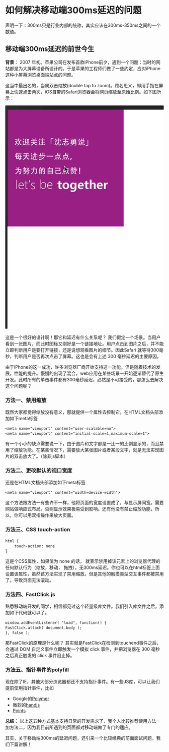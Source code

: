 
# 如何解决移动端300ms延迟的问题

声明一下：300ms只是行业内部的统称，其实应该在300ms-350ms之间的一个数值。

## 移动端300ms延迟的前世今生
**背景**： 2007 年初。苹果公司在发布首款iPhone前夕，遇到一个问题：当时的网站都是为大屏幕设备所设计的。于是苹果的工程师们做了一些约定，应对iPhone这种小屏幕浏览桌面端站点的问题。

这当中最出名的，当属双击缩放(double tap to zoom)。顾名思义，即用手指在屏幕上快速点击两次，iOS自带的Safari浏览器会将网页缩放至原始比例。如下图所示：

![](./1.gif)

这是一个很好的设计啊！那它和延迟有什么关系呢？
我们假定一个场景。当用户看到一张图片，而此时图标又刚好是一个链接地址。用户点击到图片之后，并不能立即判断用户是要打开链接，还是说想观看图片的细节。因此Safari 就等待300毫秒，判断用户是否再次点击了屏幕。这也是会有上述 300 毫秒延迟的主要原因。

由于iPhone的这一成功，许多浏览器厂商开始支持这一功能。但是随着技术的发展，性能的提升。慢慢的出现了混合，web应用在某些场景一开始逐渐替代了原生开发。此时所有的单击事件都有300毫秒延迟，必然是不可接受的，那怎么去解决这个问题呢？

### 方法一、禁用缩放

既然大家都觉得缩放没有意义，那就提供一个属性去控制它。在HTML文档头部添加如下meta标签

	<meta name="viewport" content="user-scalable=no">
	<meta name="viewport" content="initial-scale=1,maximum-scale=1">

有一个小小的缺点需要说一下，由于图片和文字都是一比一的比例显示的，而且禁用了缩放功能。在某些情况下，需要放大某张图片或者某段文字，就是无法实现图片的双击放大了。（除非js脚本）

### 方法二、更改默认的视口宽度

还是在HTML文档头部添加如下meta标签

	<meta name="viewport" content="width=device-width">
	
这个方法跟方法一有些许不一样，他将页面的宽度设置成了，与显示屏同宽。需要网站做响应式布局。否则显示效果极易受到影响。还有他没有禁止缩放功能，所以，你可以用双指操作来放大页面。

### 方法三、CSS touch-action

	html {
		touch-action: none
	}
	
这是个CSS属性，如果值为 none 的话， 就表示禁用掉该元素上的浏览器代理的任何默认行为（缩放，移动， 拖拽），无300ms延迟。你也可以在html标签上面设置该属性，虽然该方法实现了禁用缩放。但是其他的触摸类型交互事件都被禁用了。导致页面无法滚动。

### 方法四、FastClick.js

熟悉移动端开发的同学，相信都见过这个轻量级库文件。我们引入库文件之后，添加如下代码就可以了。

	window.addEventListener( "load", function() {
    FastClick.attach( document.body );
	}, false );

那FastClick的原理是什么呢？
其实就是FastClick在检测到touchend事件之后，会通过 DOM 自定义事件立即触发一个模拟 click 事件，并把浏览器在 300 毫秒之后真正触发的 click 事件阻止掉。

### 方法五、指针事件的polyfill
现在除了IE，其他大部分浏览器都还不支持指针事件。有一些JS库，可以让我们提前使用指针事件，比如
	
* Google的[Polymer](https://github.com/Polymer/PointerEvents)
* 微软的[handjs](https://github.com/Deltakosh/handjs)
* [Points](https://github.com/Rich-Harris/Points)

**总结：** 以上这五种方式基本支持日常的开发需求了，我个人比较推荐使用方法一加方法二，因为我目前所遇到的页面都对移动端做了专门的适应。

其实，关于移动端300ms的延迟问题，还引来一个比较经典的前面面试问题，我们下篇讲解！

<contact></contact>
